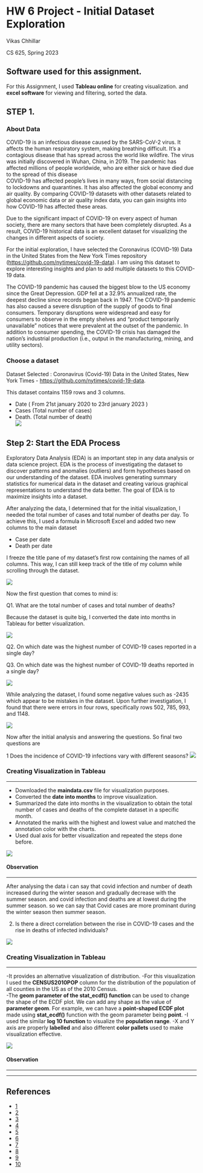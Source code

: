HW 6  Project - Initial Dataset Exploration
================
Vikas Chhillar

CS 625, Spring 2023


## Software used for this assignment.
   
For this Assignment, I used **Tableau online** for creating visualization.
and **excel software** for viewing and filtering, sorted the data.

## STEP 1.

### About Data

COVID-19 is an infectious disease caused by the SARS-CoV-2 virus. It affects the human respiratory system, making breathing difficult. It’s a contagious disease that has spread across the world like wildfire. The virus was initially discovered in Wuhan, China, in 2019. The pandemic has affected millions of people worldwide, who are either sick or have died due to the spread of this disease    
COVID-19 has affected people’s lives in many ways, from social distancing to lockdowns and quarantines. It has also affected the global economy and air quality. By comparing COVID-19 datasets with other datasets related to global economic data or air quality index data, you can gain insights into how COVID-19 has affected these areas.    

Due to the significant impact of COVID-19 on every aspect of human society, there are many sectors that have been completely disrupted. As a result, COVID-19 historical data is an excellent dataset for visualizing the changes in different aspects of society.    

For the initial exploration, I have selected the Coronavirus (COVID-19) Data in the United States from the New York Times repository (https://github.com/nytimes/covid-19-data). I am using this dataset to explore interesting insights and plan to add multiple datasets to this COVID-19 data.


The COVID-19 pandemic has caused the biggest blow to the US economy since the Great Depression. GDP fell at a 32.9% annualized rate, the deepest decline since records began back in 1947. The COVID-19 pandemic has also caused a severe disruption of the supply of goods to final consumers. Temporary disruptions were widespread and easy for consumers to observe in the empty shelves and “product temporarily unavailable” notices that were prevalent at the outset of the pandemic. In addition to consumer spending, the COVID-19 crisis has damaged the nation’s industrial production (i.e., output in the manufacturing, mining, and utility sectors).

### Choose a dataset
Dataset Selected :  Coronavirus (Covid-19) Data in the United States, New York Times - https://github.com/nytimes/covid-19-data.

This dataset contains 1159 rows and 3 columns. 
- Date ( From 21st january 2020 to 23rd january 2023 ) 
- Cases (Total number of cases)
- Death. (Total number of death)  
![](download.png)

## Step 2: Start the EDA Process
Exploratory Data Analysis (EDA) is an important step in any data analysis or data science project. EDA is the process of investigating the dataset to discover patterns and anomalies (outliers) and form hypotheses based on our understanding of the dataset. EDA involves generating summary statistics for numerical data in the dataset and creating various graphical representations to understand the data better. The goal of EDA is to maximize insights into a dataset.

After analyzing the data, I determined that for the initial visualization, I needed the total number of cases and total number of deaths per day. To achieve this, I used a formula in Microsoft Excel and added two new columns to the main dataset

- Case per date
- Death per date

I freeze the title pane of my dataset’s first row containing the names of all columns. This way, I can still keep track of the title of my column while scrolling through the dataset.

![](maindata.png)

Now the first question that comes to mind is: 

Q1. What are the total number of cases and total number of deaths?

Because the dataset is quite big, I converted the date into months in Tableau for better visualization.

![](q1.png)    

Q2. On which date was the highest number of COVID-19 cases reported in a single day?

Q3. On which date was the highest number of COVID-19 deaths reported in a single day?
        
![](max.png)    

While analyzing the dataset, I found some negative values such as -2435 which appear to be mistakes in the dataset. Upon further investigation, I found that there were errors in four rows, specifically rows 502, 785, 993, and 1148.

![](.png) 

Now after the initial analysis and answering the questions. So final two questions are 

1 Does the incidence of COVID-19 infections vary with different seasons?
![](mainq1.png) 

 
### Creating Visualization in Tableau 
---    
- Downloaded the **maindata.csv** file for visualization purposes.
- Converted the **date into months** to improve visualization.
- Summarized the date into months in the visualization to obtain the total number of cases and deaths of the complete dataset in a specific month.
- Annotated the marks with the highest and lowest value and matched the annotation color with the charts.
- Used dual axis for better visualization and repeated the steps done before.

![](dualaxis2.png) 

#### Observation
---
After analysing the data i can say that covid infection and number of death increased during the winter season and gradually decrease with the summer season. and covid infection and deaths are at lowest during the summer season. so we can say that Covid cases are more prominant during the winter season then summer season.



2. Is there a direct correlation between the rise in COVID-19 cases and the rise in deaths of infected individuals?

![](mainq2.png) 
### Creating Visualization in Tableau 
---   

-It provides an alternative visualization of distribution.
-For this visualization I used the **CENSUS2010POP** column for the distribution of the population of all counties in the US as of the 2010 Census.  
-The **geom parameter of the stat_ecdf() function** can be used to change the shape of the ECDF plot. We can add any shape as the value of **parameter geom**. For example, we can have a **point-shaped ECDF plot** made using **stat_ecdf()** function with the geom parameter being **point**.
-I used the similar **log 10 function** to visualize the **population range**. 
-X and Y axis are properly **labelled** and also different **color pallets** used to make visualization effective.

![](dualaxis.png) 
#### Observation
---    






---     
## References

-   [1](https://www.vdh.virginia.gov/content/uploads/sites/182/2020/08/VA-regions_districts_localities.pdf)
-   [2](https://ggplot2.tidyverse.org/reference/geom_boxplot.html?q=boxplot#null)
-   [3](https://ggplot2.tidyverse.org/reference/geom_histogram.html?q=histogram#null)
-   [4](https://ggplot2.tidyverse.org/reference/stat_ecdf.html?q=eCDF#ref-examples?q=histigram#undefined?q=histgram#undefined)
-   [5](https://www.youtube.com/watch?v=iI8RA6fjxNg)
-   [6](https://data.virginia.gov/dataset/VDH-COVID-19-PublicUseDataset-Cases-by-Vaccination/vsrk-d6hx)
-   [7](https://www.youtube.com/watch?v=Xe4U_-o_EWw)
-   [8](https://data.virginia.gov/Government/VDH-COVID-19-PublicUseDataset-Vaccines-DosesAdmini/28k2-x2rj)
-   [9](https://wisdomanswer.com/what-is-the-advantages-and-disadvantages-of-histogram/)
-   [10](https://towardsdatascience.com/6-reasons-why-you-should-stop-using-histograms-and-which-plot-you-should-use-instead-31f937a0a81c)
